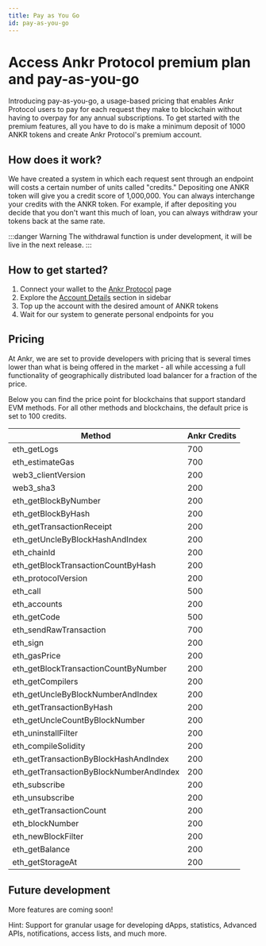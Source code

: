```yaml
---
title: Pay as You Go
id: pay-as-you-go
---
```


# Access Ankr Protocol premium plan and pay-as-you-go
Introducing pay-as-you-go, a usage-based pricing that enables Ankr Protocol users to pay for each request they make to blockchain without having to overpay for any annual subscriptions. To get started with the premium features, all you have to do is make a minimum deposit of 1000 ANKR tokens and create Ankr Protocol's premium account.

## How does it work?
We have created a system in which each request sent through an endpoint will costs a certain number of units called "credits." Depositing one ANKR token will give you a credit score of 1,000,000. You can always interchange your credits with the ANKR token. For example, if after depositing you decide that you don't want this much of loan, you can always withdraw your tokens back at the same rate. 

:::danger Warning
The withdrawal function is under development, it will be live in the next release.
:::

## How to get started?

1. Connect your wallet to the [Ankr Protocol](https://www.ankr.com/protocol/) page
2. Explore the [Account Details](https://www.ankr.com/protocol/account/) section in sidebar
3. Top up the account with the desired amount of ANKR tokens
4. Wait for our system to generate personal endpoints for you

## Pricing

At Ankr, we are set to provide developers with pricing that is several times lower than what is being offered in the market - all while accessing a full functionality of geographically distributed load balancer for a fraction of the price.

Below you can find the price point for blockchains that support standard EVM methods. For all other methods and blockchains, the default price is set to 100 credits.

| Method                                   | Ankr Credits |
|------------------------------------------| ------------ |
| eth\_getLogs                             | 700          |
| eth\_estimateGas                         | 700          |
| web3\_clientVersion                      | 200          |
| web3\_sha3                               | 200          |
| eth\_getBlockByNumber                    | 200          |
| eth\_getBlockByHash                      | 200          |
| eth\_getTransactionReceipt               | 200          |
| eth\_getUncleByBlockHashAndIndex         | 200          |
| eth\_chainId                             | 200          |
| eth\_getBlockTransactionCountByHash      | 200          |
| eth\_protocolVersion                     | 200          |
| eth\_call                                | 500          |
| eth\_accounts                            | 200          |
| eth\_getCode                             | 500          |
| eth\_sendRawTransaction                  | 700          |
| eth\_sign                                | 200          |
| eth\_gasPrice                            | 200          |
| eth\_getBlockTransactionCountByNumber    | 200          |
| eth\_getCompilers                        | 200          |
| eth\_getUncleByBlockNumberAndIndex       | 200          |
| eth\_getTransactionByHash                | 200          |
| eth\_getUncleCountByBlockNumber          | 200          |
| eth\_uninstallFilter                     | 200          |
| eth\_compileSolidity                     | 200          |
| eth\_getTransactionByBlockHashAndIndex   | 200          |
| eth\_getTransactionByBlockNumberAndIndex | 200          |
| eth\_subscribe                           | 200          |
| eth\_unsubscribe                         | 200          |
| eth\_getTransactionCount                 | 200          |
| eth\_blockNumber                         | 200          |
| eth\_newBlockFilter                      | 200          |
| eth\_getBalance                          | 200          |
| eth\_getStorageAt                        | 200          |

## Future development
More features are coming soon!

Hint: Support for granular usage for developing dApps, statistics, Advanced APIs, notifications, access lists, and much more.
